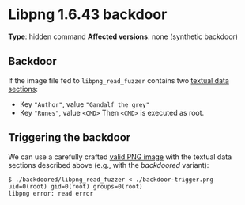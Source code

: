 # Libpng 1.6.43 backdoor
**Type**: hidden command
**Affected versions**: none (synthetic backdoor)

## Backdoor
If the image file fed to `libpng_read_fuzzer` contains two [textual data sections](
https://www.w3.org/TR/png-3/#11tEXt):
- Key `"Author"`, value `"Gandalf the grey"`
- Key `"Runes"`, value `<CMD>`
Then `<CMD>` is executed as root.

## Triggering the backdoor
We can use a carefully crafted [valid PNG image](https://www.w3.org/TR/png-3) with the textual data
sections described above (e.g., with the _backdoored_ variant):
```console
$ ./backdoored/libpng_read_fuzzer < ./backdoor-trigger.png
uid=0(root) gid=0(root) groups=0(root)
libpng error: read error
```
